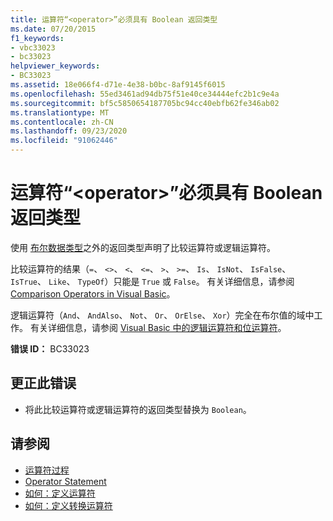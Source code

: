 ```yaml
---
title: 运算符“<operator>”必须具有 Boolean 返回类型
ms.date: 07/20/2015
f1_keywords:
- vbc33023
- bc33023
helpviewer_keywords:
- BC33023
ms.assetid: 18e066f4-d71e-4e38-b0bc-8af9145f6015
ms.openlocfilehash: 55ed3461ad94db75f51e40ce34444efc2b1c9e4a
ms.sourcegitcommit: bf5c5850654187705bc94cc40ebfb62fe346ab02
ms.translationtype: MT
ms.contentlocale: zh-CN
ms.lasthandoff: 09/23/2020
ms.locfileid: "91062446"
---
```

# <a name="operator-operator-must-have-a-return-type-of-boolean"></a>运算符“\<operator>”必须具有 Boolean 返回类型

使用 [布尔数据类型](../language-reference/data-types/boolean-data-type.md)之外的返回类型声明了比较运算符或逻辑运算符。  
  
 比较运算符的结果（`=`、 `<>`、 `<`、 `<=`、 `>`、 `>=`、 `Is`、 `IsNot`、 `IsFalse`、 `IsTrue`、 `Like`、 `TypeOf`）只能是 `True` 或 `False`。 有关详细信息，请参阅 [Comparison Operators in Visual Basic](../programming-guide/language-features/operators-and-expressions/comparison-operators.md)。  
  
 逻辑运算符（`And`、 `AndAlso`、 `Not`、 `Or`、 `OrElse`、 `Xor`）完全在布尔值的域中工作。 有关详细信息，请参阅 [Visual Basic 中的逻辑运算符和位运算符](../programming-guide/language-features/operators-and-expressions/logical-and-bitwise-operators.md)。  
  
 **错误 ID：** BC33023  
  
## <a name="to-correct-this-error"></a>更正此错误  
  
- 将此比较运算符或逻辑运算符的返回类型替换为 `Boolean`。  
  
## <a name="see-also"></a>请参阅

- [运算符过程](../programming-guide/language-features/procedures/operator-procedures.md)
- [Operator Statement](../language-reference/statements/operator-statement.md)
- [如何：定义运算符](../programming-guide/language-features/procedures/how-to-define-an-operator.md)
- [如何：定义转换运算符](../programming-guide/language-features/procedures/how-to-define-a-conversion-operator.md)
